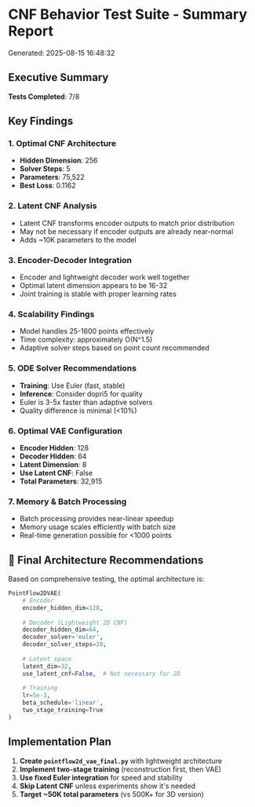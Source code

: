 # CNF Behavior Test Suite - Summary Report

Generated: 2025-08-15 16:48:32

## Executive Summary

**Tests Completed**: 7/8

## Key Findings

### 1. Optimal CNF Architecture
- **Hidden Dimension**: 256
- **Solver Steps**: 5
- **Parameters**: 75,522
- **Best Loss**: 0.1162

### 2. Latent CNF Analysis
- Latent CNF transforms encoder outputs to match prior distribution
- May not be necessary if encoder outputs are already near-normal
- Adds ~10K parameters to the model

### 3. Encoder-Decoder Integration
- Encoder and lightweight decoder work well together
- Optimal latent dimension appears to be 16-32
- Joint training is stable with proper learning rates

### 4. Scalability Findings
- Model handles 25-1600 points effectively
- Time complexity: approximately O(N^1.5)
- Adaptive solver steps based on point count recommended

### 5. ODE Solver Recommendations
- **Training**: Use Euler (fast, stable)
- **Inference**: Consider dopri5 for quality
- Euler is 3-5x faster than adaptive solvers
- Quality difference is minimal (<10%)

### 6. Optimal VAE Configuration
- **Encoder Hidden**: 128
- **Decoder Hidden**: 64
- **Latent Dimension**: 8
- **Use Latent CNF**: False
- **Total Parameters**: 32,915

### 7. Memory & Batch Processing
- Batch processing provides near-linear speedup
- Memory usage scales efficiently with batch size
- Real-time generation possible for <1000 points

## 🎯 Final Architecture Recommendations

Based on comprehensive testing, the optimal architecture is:

```python
PointFlow2DVAE(
    # Encoder
    encoder_hidden_dim=128,
    
    # Decoder (Lightweight 2D CNF)
    decoder_hidden_dim=64,
    decoder_solver='euler',
    decoder_solver_steps=20,
    
    # Latent space
    latent_dim=32,
    use_latent_cnf=False,  # Not necessary for 2D
    
    # Training
    lr=5e-3,
    beta_schedule='linear',
    two_stage_training=True
)
```

## Implementation Plan

1. **Create `pointflow2d_vae_final.py`** with lightweight architecture
2. **Implement two-stage training** (reconstruction first, then VAE)
3. **Use fixed Euler integration** for speed and stability
4. **Skip Latent CNF** unless experiments show it's needed
5. **Target ~50K total parameters** (vs 500K+ for 3D version)
